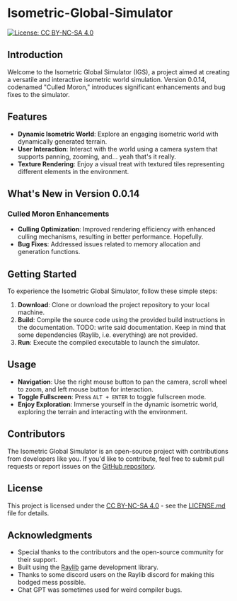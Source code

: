 # Isometric-Global-Simulator
[![License: CC BY-NC-SA 4.0](https://img.shields.io/badge/License-CC%20BY--NC--SA%204.0-lightgrey.svg)](https://creativecommons.org/licenses/by-nc-sa/4.0/)

## Introduction

Welcome to the Isometric Global Simulator (IGS), a project aimed at creating a versatile and interactive isometric world simulation. Version 0.0.14, codenamed "Culled Moron," introduces significant enhancements and bug fixes to the simulator.

## Features

- **Dynamic Isometric World**: Explore an engaging isometric world with dynamically generated terrain.
- **User Interaction**: Interact with the world using a camera system that supports panning, zooming, and... yeah that's it really.
- **Texture Rendering**: Enjoy a visual treat with textured tiles representing different elements in the environment.

## What's New in Version 0.0.14

### Culled Moron Enhancements

- **Culling Optimization**: Improved rendering efficiency with enhanced culling mechanisms, resulting in better performance. Hopefully.
- **Bug Fixes**: Addressed issues related to memory allocation and generation functions.

## Getting Started

To experience the Isometric Global Simulator, follow these simple steps:

1. **Download**: Clone or download the project repository to your local machine.
2. **Build**: Compile the source code using the provided build instructions in the documentation. TODO: write said documentation. Keep in mind that some dependencies (Raylib, i.e. everything) are not provided.
3. **Run**: Execute the compiled executable to launch the simulator.

## Usage

- **Navigation**: Use the right mouse button to pan the camera, scroll wheel to zoom, and left mouse button for interaction.
- **Toggle Fullscreen**: Press `ALT + ENTER` to toggle fullscreen mode.
- **Enjoy Exploration**: Immerse yourself in the dynamic isometric world, exploring the terrain and interacting with the environment.

## Contributors

The Isometric Global Simulator is an open-source project with contributions from developers like you. If you'd like to contribute, feel free to submit pull requests or report issues on the [GitHub repository](https://github.com/Goaty1208/Isometric-Global-Simulator/).

## License

This project is licensed under the [CC BY-NC-SA 4.0](LICENSE.md) - see the [LICENSE.md](LICENSE.md) file for details.

## Acknowledgments

- Special thanks to the contributors and the open-source community for their support.
- Built using the [Raylib](https://www.raylib.com/) game development library.
- Thanks to some discord users on the Raylib discord for making this bodged mess possible.
- Chat GPT was sometimes used for weird compiler bugs.
